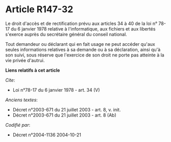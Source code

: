 # Article R147-32

Le droit d'accès et de rectification prévu aux articles 34 à 40 de la loi n° 78-17 du 6 janvier 1978 relative à
l'informatique, aux fichiers et aux libertés s'exerce auprès du secrétaire général du conseil national. 

Tout demandeur ou déclarant qui en fait usage ne peut accéder qu'aux seules informations relatives à sa demande ou à sa
déclaration, ainsi qu'à son suivi, sous réserve que l'exercice de son droit ne porte pas atteinte à la vie privée d'autrui.

**Liens relatifs à cet article**

_Cite_:

  - Loi n°78-17 du 6 janvier 1978 - art. 34 (V)

_Anciens textes_:

  - Décret n°2003-671 du 21 juillet 2003 - art. 8, v. init.
  - Décret n°2003-671 du 21 juillet 2003 - art. 8 (Ab)

_Codifié par_:

  - Décret n°2004-1136 2004-10-21
